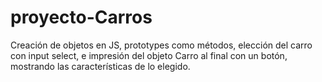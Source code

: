# proyecto-Carros
Creación de objetos en JS, prototypes como métodos, elección del carro con input select, e impresión del objeto Carro al final con un botón, mostrando las características de lo elegido.
